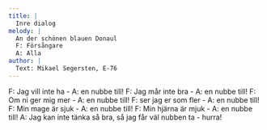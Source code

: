 ```yaml
---
title: |
  Inre dialog
melody: |
  An der schönen blauen Donaul
  F: Försångare
  A: Alla
author: |
  Text: Mikael Segersten, E-76
---
```

F: Jag vill inte ha - A: en nubbe till!
F: Jag mår inte bra - A: en nubbe till!
F: Om ni ger mig mer - A: en nubbe till!
F: ser jag er som fler - A: en nubbe till!
F: Min mage är sjuk - A: en nubbe till!
F: Min hjärna är mjuk - A: en nubbe till!
A: Jag kan inte tänka så bra,
så jag får väl nubben ta - hurra!